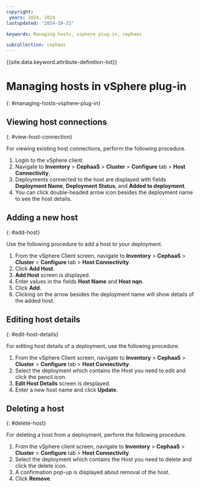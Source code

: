 ```yaml
---
copyright:
 years: 2024, 2024
lastupdated: "2024-10-21"

keywords: Managing hosts, vsphere plug-in, cephaas

subcollection: cephaas
--- 
```



{{site.data.keyword.attribute-definition-list}}

# Managing hosts in vSphere plug-in
{: #managing-hosts-vsphere-plug-in}

## Viewing host connections
{: #view-host-connection}

For viewing existing host connections, perform the following procedure.

1. Login to the vSphere client.
2. Navigate to **Inventory** > **CephaaS** > **Cluster** > **Configure** tab > **Host Connectivity**.
3. Deployments connected to the host are displayed with fields **Deployment Name**, **Deployment Status**, and **Added to deployment**. 
3. You can click double-headed arrow icon besides the deployment name to see the host details. 


## Adding a new host
{: #add-host}

Use the following procedure to add a host to your deployment.

1. From the vSphere Client screen, navigate to **Inventory** > **CephaaS** > **Cluster** > **Configure** tab > **Host Connectivity**.
2. Click **Add Host**. 
3. **Add Host** screen is displayed. 
4. Enter values in the fields **Host Name** and **Host nqn**. 
5. Click **Add**.
6. Clicking on the arrow besides the deployment name will show details of the added host.


## Editing host details
{: #edit-host-details}

For editing host details of a deployment, use the following procedure.

1. From the vSphere Client screen, navigate to **Inventory** > **CephaaS** > **Cluster** > **Configure** tab > **Host Connectivity**.
2. Select the deployment which contains the Host you need to edit and click the pencil icon.
2. **Edit Host Details** screen is desplayed.
3. Enter a new host name and click **Update**.

## Deleting a host
{: #delete-host}

For deleting a host from a deployment, perform the following procedure.

1. From the vSphere client screen, navigate to **Inventory** > **CephaaS** > **Cluster** > **Configure** tab > **Host Connectivity**.
2. Select the deployment which contains the Host you need to delete and click the delete icon.
3. A confirmation pop-up is displayed about removal of the host.
4. Click **Remove**.
